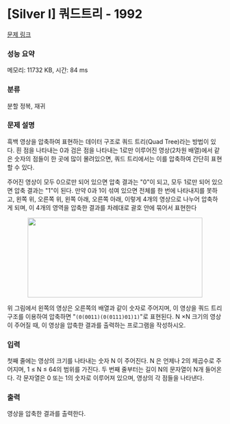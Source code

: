 # [Silver I] 쿼드트리 - 1992 

[문제 링크](https://www.acmicpc.net/problem/1992) 

### 성능 요약

메모리: 11732 KB, 시간: 84 ms

### 분류

분할 정복, 재귀

### 문제 설명

<p>흑백 영상을 압축하여 표현하는 데이터 구조로 쿼드 트리(Quad Tree)라는 방법이 있다. 흰 점을 나타내는 0과 검은 점을 나타내는 1로만 이루어진 영상(2차원 배열)에서 같은 숫자의 점들이 한 곳에 많이 몰려있으면, 쿼드 트리에서는 이를 압축하여 간단히 표현할 수 있다.</p>

<p>주어진 영상이 모두 0으로만 되어 있으면 압축 결과는 "0"이 되고, 모두 1로만 되어 있으면 압축 결과는 "1"이 된다. 만약 0과 1이 섞여 있으면 전체를 한 번에 나타내지를 못하고, 왼쪽 위, 오른쪽 위, 왼쪽 아래, 오른쪽 아래, 이렇게 4개의 영상으로 나누어 압축하게 되며, 이 4개의 영역을 압축한 결과를 차례대로 괄호 안에 묶어서 표현한다</p>

<p style="text-align: center;"><img alt="" height="186" src="https://www.acmicpc.net/JudgeOnline/upload/201007/qq.png" width="408"></p>

<p>위 그림에서 왼쪽의 영상은 오른쪽의 배열과 같이 숫자로 주어지며, 이 영상을 쿼드 트리 구조를 이용하여 압축하면 "<code>(0(0011)(0(0111)01)1)</code>"로 표현된다.  N ×N 크기의 영상이 주어질 때, 이 영상을 압축한 결과를 출력하는 프로그램을 작성하시오.</p>

### 입력 

 <p>첫째 줄에는 영상의 크기를 나타내는 숫자 N 이 주어진다. N 은 언제나 2의 제곱수로 주어지며, 1 ≤ N ≤ 64의 범위를 가진다. 두 번째 줄부터는 길이 N의 문자열이 N개 들어온다. 각 문자열은 0 또는 1의 숫자로 이루어져 있으며, 영상의 각 점들을 나타낸다.</p>

### 출력 

 <p>영상을 압축한 결과를 출력한다.</p>

